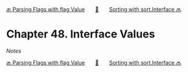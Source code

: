 [🔙 Parsing Flags with flag Value][previous-chapter]&nbsp;&nbsp;&nbsp;&nbsp;&nbsp;&nbsp;&nbsp;[🏡][readme]&nbsp;&nbsp;&nbsp;&nbsp;&nbsp;&nbsp;&nbsp;[Sorting with sort.Interface 🔜][upcoming-chapter]

# Chapter 48. Interface Values

_Notes_

[🔙 Parsing Flags with flag Value][previous-chapter]&nbsp;&nbsp;&nbsp;&nbsp;&nbsp;&nbsp;&nbsp;[🏡][readme]&nbsp;&nbsp;&nbsp;&nbsp;&nbsp;&nbsp;&nbsp;[Sorting with sort.Interface 🔜][upcoming-chapter]

[readme]: README.md
[previous-chapter]: ch047-parsing-flags-with-flag-value.md
[upcoming-chapter]: ch049-sorting-with-sort.interface.md